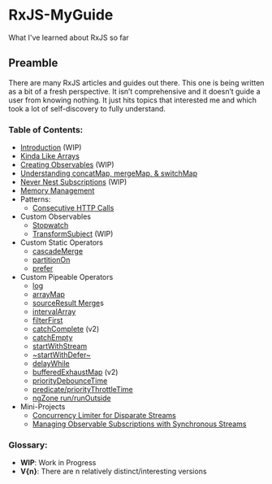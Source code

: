 # RxJS-MyGuide
What I've learned about RxJS so far

## Preamble

There are many RxJS articles and guides out there. This one is being written as a bit of a fresh perspective. It isn’t comprehensive and it doesn’t guide a user from knowing nothing. It just hits topics that interested me and which took a lot of self-discovery to fully understand.

### Table of Contents:
- [Introduction](Intro.md) (WIP)
- [Kinda Like Arrays](Silaa.md)
- [Creating Observables](Creating.md) (WIP)
- [Understanding concatMap, mergeMap, & switchMap](Ucms.md)
- [Never Nest Subscriptions](Nns.md) (WIP)
- [Memory Management](MemoryManagement.md)
- Patterns:
  - [Consecutive HTTP Calls](Chttpcp.md)
- Custom Observables
  - [Stopwatch](Stopwatch.md)
  - [TransformSubject](transformSubject.md) (WIP)
- Custom Static Operators
  - [cascadeMerge](cascadeMerge.md)
  - [partitionOn](partitionOn.md)
  - [prefer](prefer.md)
- Custom Pipeable Operators
  - [log](tapLog.md)
  - [arrayMap](arrayMap.md)
  - [sourceResult Merge](resultMap.md)s
  - [intervalArray](intervalArray.md)
  - [filterFirst](filterFirst.md)
  - [catchComplete](catchComplete.md) (v2)
  - [catchEmpty](catchEmpty.md)
  - [startWithStream](startWithStream.md)
  - [~startWithDefer~](startWithDefer.md)
  - [delayWhile](delayWhile.md)
  - [bufferedExhaustMap](bufferedExhaustMap.md) (v2)
  - [priorityDebounceTime](priorityDebounceTime.md)
  - [predicate/priorityThrottleTime](priorityThrottleTime.md)
  - [ngZone run/runOutside](ngZoneOperators.md)
- Mini-Projects
  - [Concurrency Limiter for Disparate Streams](Clds.md)
  - [Managing Observable Subscriptions with Synchronous Streams](Mosss.md)

### Glossary:
  - **WIP**: Work in Progress
  - **V{n}**: There are n relatively distinct/interesting versions
